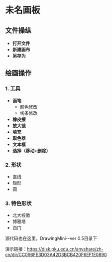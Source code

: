 # 未名画板

## 文件操纵  
- **打开文件**
- **新建画布**
- **另存为**

## 绘画操作  
### 1. 工具  
- **画笔**
  - 颜色修改
  - 线条修改
- **橡皮擦**
- **放大镜** 
- **填充**
- **取色器**
- **文本框**
- **选择（移动+删除）**

### 2. 形状  
- 直线
- 矩形
- 圆

### 3. 特色形状  
- 北大校徽
- 博雅塔
- 西门

源代码也在这里，DrawingMini--ver 0.5目录下

演示链接：https://disk.pku.edu.cn/anyshare/zh-cn/dir/CC096FE3D03A42D3BCB420F6EF1E0890